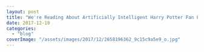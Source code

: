 ```yaml
---
layout: post
title: "We're Reading About Artificially Intelligent Harry Potter Fan Fiction, Verifying Online Identities, and More"
date: 2017-12-19
categories: 
  - "blog"
coverImage: "/assets/images/2017/12/2658196362_9c15c9a5e9_o.jpg"
---
```



